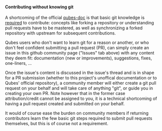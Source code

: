 #### Contributing without knowing git

A shortcoming of the official [qubes-doc](https://www.qubes-os.org/doc/) is that basic git knowledge is [required](https://www.qubes-os.org/doc/doc-guidelines/) to contribute: concepts like forking a repository or understanding pull requests have to be mastered, as well as synchronizing a forked repository with upstream for subsequent contributions.

Qubes users who don't want to learn git for a reason or another, or who don't feel confident submitting a pull request (PR), can simply create an issue in this github community page ("Issues" tab above) with any content they deem fit: documentation (new or improvements), suggestions, fixes,  one-liners, ... 

Once the issue's content is discussed in the issue's thread and is in shape for a PR submission (whether to this project's unoffical documentation or to Qubes' official repository), a community member will either create a git pull request on your behalf and will take care of anything "git", or guide you in creating your own PR. Note however that in the former case attribution/credit cannot be assigned to you, it is a technical shortcoming of having a pull request created and submitted on your behalf.

It would of course ease the burden on community members if returning contributors learn the few basic git steps required to submit pull requests themselves, but this is of course not a requirement.
